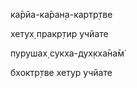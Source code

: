 ка̄рйа-ка̄ран̣а-картр̣тве

хетух̣ пракр̣тир учйате

пурушах̣ сукха-дух̣кха̄на̄м̇

бхоктр̣тве хетур учйате
